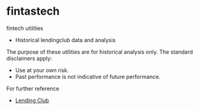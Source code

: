 # fintastech
fintech utilities
- Historical lendingclub data and analysis

The purpose of these utilities are for historical analysis only.  The standard disclaimers apply:
* Use at your own risk.
* Past performance is not indicative of future performance.

For further reference
* [Lending Club](http://lendingclub.com/ "Lending Club")
